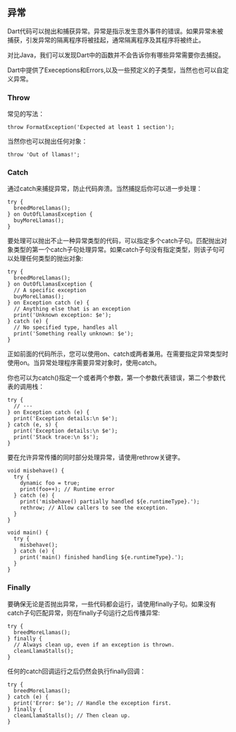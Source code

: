 ## 异常
Dart代码可以抛出和捕获异常。异常是指示发生意外事件的错误。如果异常未被捕获，引发异常的隔离程序将被挂起，通常隔离程序及其程序将被终止。

对比Java，我们可以发现Dart中的函数并不会告诉你有哪些异常需要你去捕捉。

Dart中提供了Execeptions和Errors,以及一些预定义的子类型，当然也也可以自定义异常。

### Throw
常见的写法：

```
throw FormatException('Expected at least 1 section');
```
当然你也可以抛出任何对象：

```
throw 'Out of llamas!';
```
### Catch
通过catch来捕捉异常，防止代码奔溃。当然捕捉后你可以进一步处理：

```
try {
  breedMoreLlamas();
} on OutOfLlamasException {
  buyMoreLlamas();
}
```
要处理可以抛出不止一种异常类型的代码，可以指定多个catch子句。匹配抛出对象类型的第一个catch子句处理异常。如果catch子句没有指定类型，则该子句可以处理任何类型的抛出对象:

```
try {
  breedMoreLlamas();
} on OutOfLlamasException {
  // A specific exception
  buyMoreLlamas();
} on Exception catch (e) {
  // Anything else that is an exception
  print('Unknown exception: $e');
} catch (e) {
  // No specified type, handles all
  print('Something really unknown: $e');
}
```
正如前面的代码所示，您可以使用on、catch或两者兼用。在需要指定异常类型时使用on。当异常处理程序需要异常对象时，使用catch。

你也可以为catch()指定一个或者两个参数，第一个参数代表错误，第二个参数代表的调用栈：

```
try {
  // ···
} on Exception catch (e) {
  print('Exception details:\n $e');
} catch (e, s) {
  print('Exception details:\n $e');
  print('Stack trace:\n $s');
}
```
要在允许异常传播的同时部分处理异常，请使用rethrow关键字。

```
void misbehave() {
  try {
    dynamic foo = true;
    print(foo++); // Runtime error
  } catch (e) {
    print('misbehave() partially handled ${e.runtimeType}.');
    rethrow; // Allow callers to see the exception.
  }
}

void main() {
  try {
    misbehave();
  } catch (e) {
    print('main() finished handling ${e.runtimeType}.');
  }
}
```
### Finally
要确保无论是否抛出异常，一些代码都会运行，请使用finally子句。如果没有catch子句匹配异常，则在finally子句运行之后传播异常:

```
try {
  breedMoreLlamas();
} finally {
  // Always clean up, even if an exception is thrown.
  cleanLlamaStalls();
}
```
任何的catch回调运行之后仍然会执行finally回调：

```
try {
  breedMoreLlamas();
} catch (e) {
  print('Error: $e'); // Handle the exception first.
} finally {
  cleanLlamaStalls(); // Then clean up.
}
```